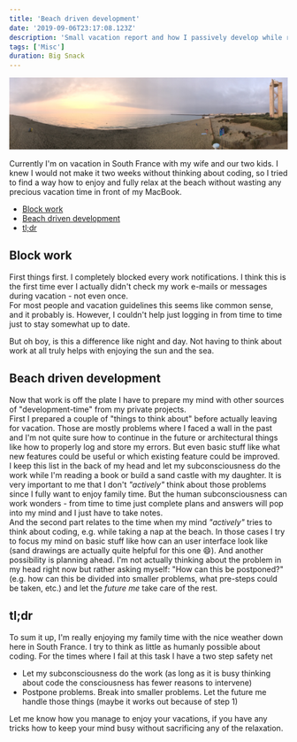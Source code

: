 ```yaml
---
title: 'Beach driven development'
date: '2019-09-06T23:17:08.123Z'
description: 'Small vacation report and how I passively develop while relaxing on the beach'
tags: ['Misc']
duration: Big Snack
---
```


![Beach](beach.jpg)

Currently I'm on vacation in South France with my wife and our two kids. I knew I would not make it two weeks without
thinking about coding, so I tried to find a way how to enjoy and fully relax at the beach without wasting any precious
vacation time in front of my MacBook.

- [Block work](#block-work)
- [Beach driven development](#beach-driven-development)
- [tl;dr](#tldr)

## Block work

First things first. I completely blocked every work notifications. I think this is the first time ever I actually
didn't check my work e-mails or messages during vacation - not even once.  
For most people and vacation guidelines this seems like common sense, and it probably is. However, I couldn't help just
logging in from time to time just to stay somewhat up to date.

But oh boy, is this a difference like night and day. Not having to think about work at all truly helps with enjoying the
sun and the sea.

## Beach driven development

Now that work is off the plate I have to prepare my mind with other sources of "development-time" from my private projects.  
First I prepared a couple of "things to think about" before actually leaving for vacation. Those are mostly problems where I
faced a wall in the past and I'm not quite sure how to continue in the future or architectural things like how to properly
log and store my errors. But even basic stuff like what new features could be useful or which existing feature could be
improved.  
I keep this list in the back of my head and let my subconsciousness do the work while I'm reading a book or build a sand
castle with my daughter. It is very important to me that I don't _"actively"_ think about those problems since I fully want
to enjoy family time. But the human subconsciousness can work wonders - from time to time just complete plans and answers
will pop into my mind and I just have to take notes.  
And the second part relates to the time when my mind _"actively"_ tries to think about coding, e.g. while taking a nap at the
beach. In those cases I try to focus my mind on basic stuff like how can an user interface look like (sand drawings are
actually quite helpful for this one 😄). And another possibility is planning ahead. I'm not actually thinking about
the problem in my head right now but rather asking myself: "How can this be postponed?" (e.g. how can this be divided into smaller
problems, what pre-steps could be taken, etc.) and let the _future me_ take care of the rest.

## tl;dr

To sum it up, I'm really enjoying my family time with the nice weather down here in South France. I try to think as little as
humanly possible about coding. For the times where I fail at this task I have a two step safety net

- Let my subconsciousness do the work (as long as it is busy thinking about code the consciousness has fewer reasons
  to intervene)
- Postpone problems. Break into smaller problems. Let the future me handle those things (maybe it works out because of step 1)

Let me know how you manage to enjoy your vacations, if you have any tricks how to keep your mind busy without sacrificing
any of the relaxation.
